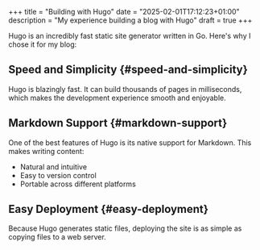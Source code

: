 +++
title = "Building with Hugo"
date = "2025-02-01T17:12:23+01:00"
description = "My experience building a blog with Hugo"
draft = true
+++

Hugo is an incredibly fast static site generator written in Go. Here's why I chose it for my blog:

## Speed and Simplicity {#speed-and-simplicity}

Hugo is blazingly fast. It can build thousands of pages in milliseconds, which makes the development experience smooth and enjoyable.

## Markdown Support {#markdown-support}

One of the best features of Hugo is its native support for Markdown. This makes writing content:
- Natural and intuitive
- Easy to version control
- Portable across different platforms

## Easy Deployment {#easy-deployment}

Because Hugo generates static files, deploying the site is as simple as copying files to a web server.
